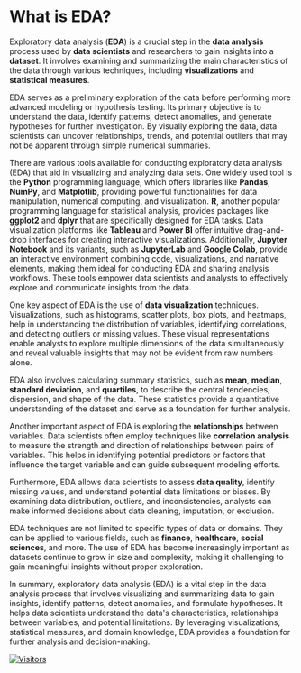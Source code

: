 # What is EDA?

Exploratory data analysis (**EDA**) is a crucial step in the **data analysis** process used by **data scientists** and researchers to gain insights into a **dataset**. It involves examining and summarizing the main characteristics of the data through various techniques, including **visualizations** and **statistical measures**.

EDA serves as a preliminary exploration of the data before performing more advanced modeling or hypothesis testing. Its primary objective is to understand the data, identify patterns, detect anomalies, and generate hypotheses for further investigation. By visually exploring the data, data scientists can uncover relationships, trends, and potential outliers that may not be apparent through simple numerical summaries.

There are various tools available for conducting exploratory data analysis (EDA) that aid in visualizing and analyzing data sets. One widely used tool is the **Python** programming language, which offers libraries like **Pandas**, **NumPy**, and **Matplotlib**, providing powerful functionalities for data manipulation, numerical computing, and visualization. **R**, another popular programming language for statistical analysis, provides packages like **ggplot2** and **dplyr** that are specifically designed for EDA tasks. Data visualization platforms like **Tableau** and **Power BI** offer intuitive drag-and-drop interfaces for creating interactive visualizations. Additionally, **Jupyter Notebook** and its variants, such as **JupyterLab** and **Google Colab**, provide an interactive environment combining code, visualizations, and narrative elements, making them ideal for conducting EDA and sharing analysis workflows. These tools empower data scientists and analysts to effectively explore and communicate insights from the data.

One key aspect of EDA is the use of **data visualization** techniques. Visualizations, such as histograms, scatter plots, box plots, and heatmaps, help in understanding the distribution of variables, identifying correlations, and detecting outliers or missing values. These visual representations enable analysts to explore multiple dimensions of the data simultaneously and reveal valuable insights that may not be evident from raw numbers alone.

EDA also involves calculating summary statistics, such as **mean**, **median**, **standard deviation**, and **quartiles**, to describe the central tendencies, dispersion, and shape of the data. These statistics provide a quantitative understanding of the dataset and serve as a foundation for further analysis.

Another important aspect of EDA is exploring the **relationships** between variables. Data scientists often employ techniques like **correlation analysis** to measure the strength and direction of relationships between pairs of variables. This helps in identifying potential predictors or factors that influence the target variable and can guide subsequent modeling efforts.

Furthermore, EDA allows data scientists to assess **data quality**, identify missing values, and understand potential data limitations or biases. By examining data distribution, outliers, and inconsistencies, analysts can make informed decisions about data cleaning, imputation, or exclusion.

EDA techniques are not limited to specific types of data or domains. They can be applied to various fields, such as **finance**, **healthcare**, **social sciences**, and more. The use of EDA has become increasingly important as datasets continue to grow in size and complexity, making it challenging to gain meaningful insights without proper exploration.

In summary, exploratory data analysis (EDA) is a vital step in the data analysis process that involves visualizing and summarizing data to gain insights, identify patterns, detect anomalies, and formulate hypotheses. It helps data scientists understand the data's characteristics, relationships between variables, and potential limitations. By leveraging visualizations, statistical measures, and domain knowledge, EDA provides a foundation for further analysis and decision-making.

[![Visitors](https://api.visitorbadge.io/api/visitors?path=https%3A%2F%2Fgithub.com%2Fdrshahizan\&labelColor=%23697689\&countColor=%23555555\&style=plastic)](https://visitorbadge.io/status?path=https%3A%2F%2Fgithub.com%2Fdrshahizan)
